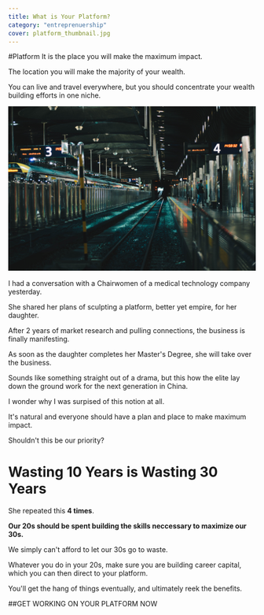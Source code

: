 ```yaml
---
title: What is Your Platform?
category: "entreprenuership"
cover: platform_thumbnail.jpg
---
```


#Platform
It is the place you will make the maximum impact.

The location you will make the majority of your wealth.

You can live and travel everywhere, but you should concentrate your wealth building efforts in one niche.

![Platform](platform.jpg "Your Platform")

I had a conversation with a Chairwomen of a medical technology company yesterday.

She shared her plans of sculpting a platform, better yet empire, for her daughter.

After 2 years of market research and pulling connections, the business is finally manifesting. 

As soon as the daughter completes her Master's Degree, she will take over the business.

Sounds like something straight out of a drama, but this how the elite lay down the ground work for the next generation in China.

I wonder why I was surpised of this notion at all.

It's natural and everyone should have a plan and place to make maximum impact.

Shouldn't this be our priority?

# Wasting 10 Years is Wasting 30 Years

She repeated this **4 times**.

**Our 20s should be spent building the skills neccessary to maximize our 30s.**

We simply can't afford to let our 30s go to waste.

Whatever you do in your 20s, make sure you are building career capital, which you can then direct to your platform.

You'll get the hang of things eventually, and ultimately reek the benefits.

##GET WORKING ON YOUR PLATFORM NOW